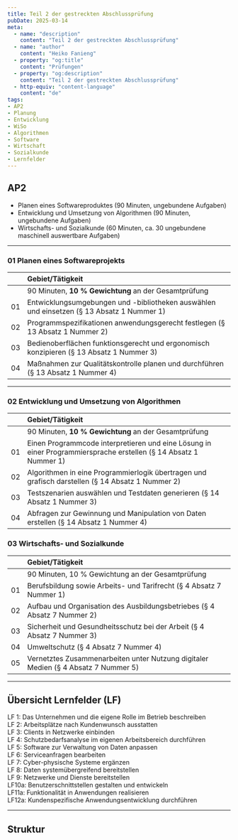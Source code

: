 ```yaml
---
title: Teil 2 der gestreckten Abschlussprüfung
pubDate: 2025-03-14
meta:
  - name: "description"
    content: "Teil 2 der gestreckten Abschlussprüfung"
  - name: "author"
    content: "Heiko Fanieng"
  - property: "og:title"
    content: "Prüfungen"
  - property: "og:description"
    content: "Teil 2 der gestreckten Abschlussprüfung"
  - http-equiv: "content-language"
    content: "de"
tags:
- AP2
- Planung
- Entwicklung
- WiSo
- Algorithmen
- Software
- Wirtschaft
- Sozialkunde
- Lernfelder
---
```


## AP2

- Planen eines Softwareproduktes (90 Minuten, ungebundene Aufgaben)
- Entwicklung und Umsetzung von Algorithmen (90 Minuten, ungebundene Aufgaben)
- Wirtschafts- und Sozialkunde (60 Minuten, ca. 30 ungebundene maschinell auswertbare Aufgaben)

---

### 01 Planen eines Softwareprojekts

| | Gebiet/Tätigkeit |
| :--- | :--- |
| | 90 Minuten, **10 % Gewichtung** an der Gesamtprüfung |
| 01 | Entwicklungsumgebungen und -bibliotheken auswählen und einsetzen (§ 13 Absatz 1 Nummer 1) |
| 02 | Programmspezifikationen anwendungsgerecht festlegen (§ 13 Absatz 1 Nummer 2) |
| 03 | Bedienoberflächen funktionsgerecht und ergonomisch konzipieren (§ 13 Absatz 1 Nummer 3) |
| 04 | Maßnahmen zur Qualitätskontrolle planen und durchführen (§ 13 Absatz 1 Nummer 4) |

---

### 02 Entwicklung und Umsetzung von Algorithmen

| | Gebiet/Tätigkeit |
| :--- | :--- |
| | 90 Minuten, **10 % Gewichtung** an der Gesamtprüfung |
| 01 | Einen Programmcode interpretieren und eine Lösung in einer Programmiersprache erstellen (§ 14 Absatz 1 Nummer 1) |
| 02 | Algorithmen in eine Programmierlogik übertragen und grafisch darstellen (§ 14 Absatz 1 Nummer 2) |
| 03 | Testszenarien auswählen und Testdaten generieren (§ 14 Absatz 1 Nummer 3) |
| 04 | Abfragen zur Gewinnung und Manipulation von Daten erstellen (§ 14 Absatz 1 Nummer 4) |

### 03 Wirtschafts- und Sozialkunde

| | Gebiet/Tätigkeit |
| :--- | :--- |
| | 90 Minuten, 10 % Gewichtung an der Gesamtprüfung |
| 01 | Berufsbildung sowie Arbeits- und Tarifrecht (§ 4 Absatz 7 Nummer 1) |
| 02 | Aufbau und Organisation des Ausbildungsbetriebes (§ 4 Absatz 7 Nummer 2) |
| 03 | Sicherheit und Gesundheitsschutz bei der Arbeit (§ 4 Absatz 7 Nummer 3) |
| 04 | Umweltschutz (§ 4 Absatz 7 Nummer 4) |
| 05 | Vernetztes Zusammenarbeiten unter Nutzung digitaler Medien (§ 4 Absatz 7 Nummer 5) |

---

## Übersicht Lernfelder (LF)

LF 1: Das Unternehmen und die eigene Rolle im Betrieb beschreiben  
LF 2: Arbeitsplätze nach Kundenwunsch ausstatten  
LF 3: Clients in Netzwerke einbinden  
LF 4: Schutzbedarfsanalyse im eigenen Arbeitsbereich durchführen  
LF 5: Software zur Verwaltung von Daten anpassen  
LF 6: Serviceanfragen bearbeiten  
LF 7: Cyber-physische Systeme ergänzen  
LF 8: Daten systemübergreifend bereitstellen  
LF 9: Netzwerke und Dienste bereitstellen  
LF10a: Benutzerschnittstellen gestalten und entwickeln  
LF11a: Funktionalität in Anwendungen realisieren  
LF12a: Kundenspezifische Anwendungsentwicklung durchführen  

---

## Struktur

```plaintext
```
